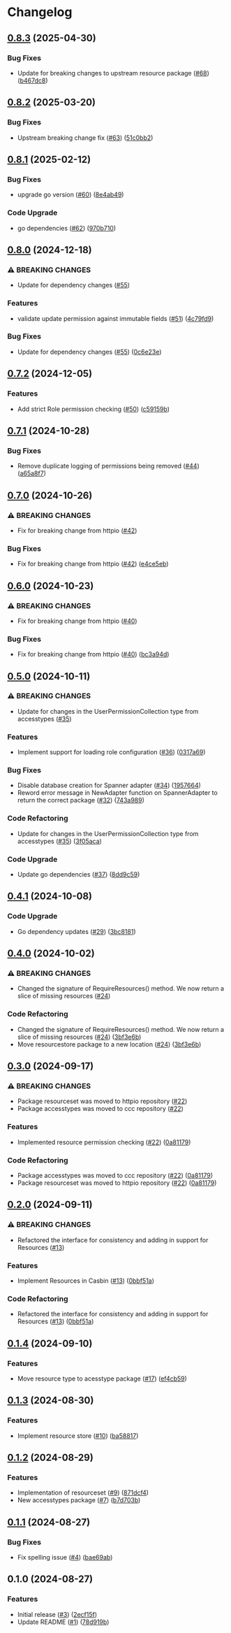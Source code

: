 # Changelog

## [0.8.3](https://github.com/cccteam/access/compare/v0.8.2...v0.8.3) (2025-04-30)


### Bug Fixes

* Update for breaking changes to upstream resource package ([#68](https://github.com/cccteam/access/issues/68)) ([b467dc8](https://github.com/cccteam/access/commit/b467dc82c0ab2c720b61b2c882585be6aa5dd15f))

## [0.8.2](https://github.com/cccteam/access/compare/v0.8.1...v0.8.2) (2025-03-20)


### Bug Fixes

* Upstream breaking change fix ([#63](https://github.com/cccteam/access/issues/63)) ([51c0bb2](https://github.com/cccteam/access/commit/51c0bb2be2155229b21cb24843f46fe04f71c4eb))

## [0.8.1](https://github.com/cccteam/access/compare/v0.8.0...v0.8.1) (2025-02-12)


### Bug Fixes

* upgrade go version ([#60](https://github.com/cccteam/access/issues/60)) ([8e4ab49](https://github.com/cccteam/access/commit/8e4ab4923c2840818a35cede95afc58de5e1597c))


### Code Upgrade

* go dependencies ([#62](https://github.com/cccteam/access/issues/62)) ([970b710](https://github.com/cccteam/access/commit/970b710d22989efe6e6b41cbb274d9a672f6724b))

## [0.8.0](https://github.com/cccteam/access/compare/v0.7.2...v0.8.0) (2024-12-18)


### ⚠ BREAKING CHANGES

* Update for dependency changes ([#55](https://github.com/cccteam/access/issues/55))

### Features

* validate update permission against immutable fields ([#51](https://github.com/cccteam/access/issues/51)) ([4c79fd9](https://github.com/cccteam/access/commit/4c79fd97c616c60ce9e2be24fff7af24e4d7a707))


### Bug Fixes

* Update for dependency changes ([#55](https://github.com/cccteam/access/issues/55)) ([0c6e23e](https://github.com/cccteam/access/commit/0c6e23efbbc05bb8eb3a00109b5e2a0208a9dbc0))

## [0.7.2](https://github.com/cccteam/access/compare/v0.7.1...v0.7.2) (2024-12-05)


### Features

* Add strict Role permission checking ([#50](https://github.com/cccteam/access/issues/50)) ([c59159b](https://github.com/cccteam/access/commit/c59159bbcf30f0498aad07107722cc58d617cb98))

## [0.7.1](https://github.com/cccteam/access/compare/v0.7.0...v0.7.1) (2024-10-28)


### Bug Fixes

* Remove duplicate logging of permissions being removed ([#44](https://github.com/cccteam/access/issues/44)) ([a65a8f7](https://github.com/cccteam/access/commit/a65a8f7d7fa1a5e24006716dfc0f74056dd6e91c))

## [0.7.0](https://github.com/cccteam/access/compare/v0.6.0...v0.7.0) (2024-10-26)


### ⚠ BREAKING CHANGES

* Fix for breaking change from httpio ([#42](https://github.com/cccteam/access/issues/42))

### Bug Fixes

* Fix for breaking change from httpio ([#42](https://github.com/cccteam/access/issues/42)) ([e4ce5eb](https://github.com/cccteam/access/commit/e4ce5eb58ba3ccb8f8dcdee1894c33925d0fa86d))

## [0.6.0](https://github.com/cccteam/access/compare/v0.5.0...v0.6.0) (2024-10-23)


### ⚠ BREAKING CHANGES

* Fix for breaking change from httpio ([#40](https://github.com/cccteam/access/issues/40))

### Bug Fixes

* Fix for breaking change from httpio ([#40](https://github.com/cccteam/access/issues/40)) ([bc3a94d](https://github.com/cccteam/access/commit/bc3a94dc0b7a6b343b620379ddb334a43ff0d3f2))

## [0.5.0](https://github.com/cccteam/access/compare/v0.4.1...v0.5.0) (2024-10-11)


### ⚠ BREAKING CHANGES

* Update for changes in the UserPermissionCollection type from accesstypes ([#35](https://github.com/cccteam/access/issues/35))

### Features

* Implement support for loading role configuration ([#36](https://github.com/cccteam/access/issues/36)) ([0317a69](https://github.com/cccteam/access/commit/0317a693726e35f8bc77b178d7c68c1803c0226d))


### Bug Fixes

* Disable database creation for Spanner adapter ([#34](https://github.com/cccteam/access/issues/34)) ([1957664](https://github.com/cccteam/access/commit/195766485bb39d2db8e547df39d3b9791b3e46af))
* Reword error message in NewAdapter function on SpannerAdapter to return the correct package ([#32](https://github.com/cccteam/access/issues/32)) ([743a989](https://github.com/cccteam/access/commit/743a9894775338672340881d51216b44127d8c15))


### Code Refactoring

* Update for changes in the UserPermissionCollection type from accesstypes ([#35](https://github.com/cccteam/access/issues/35)) ([3f05aca](https://github.com/cccteam/access/commit/3f05acadacce283279eccad88c1fddca68a56e9a))


### Code Upgrade

* Update go dependencies ([#37](https://github.com/cccteam/access/issues/37)) ([8dd9c59](https://github.com/cccteam/access/commit/8dd9c598272099ee1e7343bfd3fdb992529e7346))

## [0.4.1](https://github.com/cccteam/access/compare/v0.4.0...v0.4.1) (2024-10-08)


### Code Upgrade

* Go dependency updates ([#29](https://github.com/cccteam/access/issues/29)) ([3bc8181](https://github.com/cccteam/access/commit/3bc81819b4d980f5b0d058086d07269809f98487))

## [0.4.0](https://github.com/cccteam/access/compare/v0.3.0...v0.4.0) (2024-10-02)


### ⚠ BREAKING CHANGES

* Changed the signature of RequireResources() method. We now return a slice of missing resources ([#24](https://github.com/cccteam/access/issues/24))

### Code Refactoring

* Changed the signature of RequireResources() method. We now return a slice of missing resources ([#24](https://github.com/cccteam/access/issues/24)) ([3bf3e6b](https://github.com/cccteam/access/commit/3bf3e6b20e7e24f9f0c56eac88913867761c20ec))
* Move resourcestore package to a new location ([#24](https://github.com/cccteam/access/issues/24)) ([3bf3e6b](https://github.com/cccteam/access/commit/3bf3e6b20e7e24f9f0c56eac88913867761c20ec))

## [0.3.0](https://github.com/cccteam/access/compare/v0.2.0...v0.3.0) (2024-09-17)


### ⚠ BREAKING CHANGES

* Package resourceset was moved to httpio repository ([#22](https://github.com/cccteam/access/issues/22))
* Package accesstypes was moved to ccc repository ([#22](https://github.com/cccteam/access/issues/22))

### Features

* Implemented resource permission checking ([#22](https://github.com/cccteam/access/issues/22)) ([0a81179](https://github.com/cccteam/access/commit/0a811797d2f2a22b92d73d2f37baeacdb8db5bf7))


### Code Refactoring

* Package accesstypes was moved to ccc repository ([#22](https://github.com/cccteam/access/issues/22)) ([0a81179](https://github.com/cccteam/access/commit/0a811797d2f2a22b92d73d2f37baeacdb8db5bf7))
* Package resourceset was moved to httpio repository ([#22](https://github.com/cccteam/access/issues/22)) ([0a81179](https://github.com/cccteam/access/commit/0a811797d2f2a22b92d73d2f37baeacdb8db5bf7))

## [0.2.0](https://github.com/cccteam/access/compare/v0.1.4...v0.2.0) (2024-09-11)


### ⚠ BREAKING CHANGES

* Refactored the interface for consistency and adding in support for Resources ([#13](https://github.com/cccteam/access/issues/13))

### Features

* Implement Resources in Casbin ([#13](https://github.com/cccteam/access/issues/13)) ([0bbf51a](https://github.com/cccteam/access/commit/0bbf51a1c44d73e2c876b88c3bc169a06cc5db37))


### Code Refactoring

* Refactored the interface for consistency and adding in support for Resources ([#13](https://github.com/cccteam/access/issues/13)) ([0bbf51a](https://github.com/cccteam/access/commit/0bbf51a1c44d73e2c876b88c3bc169a06cc5db37))

## [0.1.4](https://github.com/cccteam/access/compare/v0.1.3...v0.1.4) (2024-09-10)


### Features

* Move resource type to acesstype package ([#17](https://github.com/cccteam/access/issues/17)) ([ef4cb59](https://github.com/cccteam/access/commit/ef4cb5965ae343aa50d4d8be6ad21a6d848935aa))

## [0.1.3](https://github.com/cccteam/access/compare/v0.1.2...v0.1.3) (2024-08-30)


### Features

* Implement resource store ([#10](https://github.com/cccteam/access/issues/10)) ([ba58817](https://github.com/cccteam/access/commit/ba58817e15a4985811fec3a73345b05a2505ad09))

## [0.1.2](https://github.com/cccteam/access/compare/v0.1.1...v0.1.2) (2024-08-29)


### Features

* Implementation of resourceset ([#9](https://github.com/cccteam/access/issues/9)) ([871dcf4](https://github.com/cccteam/access/commit/871dcf414b04b1bd57ee333863b1900694a5a446))
* New accesstypes package ([#7](https://github.com/cccteam/access/issues/7)) ([b7d703b](https://github.com/cccteam/access/commit/b7d703b2ca8ac7143865450e38a73912abaaa765))

## [0.1.1](https://github.com/cccteam/access/compare/v0.1.0...v0.1.1) (2024-08-27)


### Bug Fixes

* Fix spelling issue ([#4](https://github.com/cccteam/access/issues/4)) ([bae69ab](https://github.com/cccteam/access/commit/bae69ab38148470927d0494fcf8d5eca72e3ae3d))

## 0.1.0 (2024-08-27)


### Features

* Initial release ([#3](https://github.com/cccteam/access/issues/3)) ([2ecf15f](https://github.com/cccteam/access/commit/2ecf15f12ddf185ff803084eab1a94ce90e60ca4))
* Update README ([#1](https://github.com/cccteam/access/issues/1)) ([78d919b](https://github.com/cccteam/access/commit/78d919b52c39ba0f264ab4682479107f43ae67a1))
